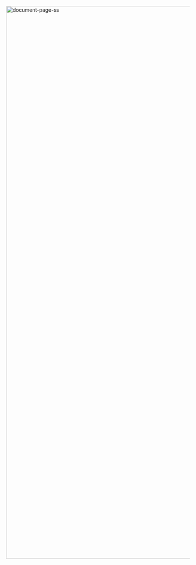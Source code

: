<img width="1512" alt="document-page-ss" src="https://github.com/user-attachments/assets/e366be02-3a79-4dfc-99df-ec48f976e454">
